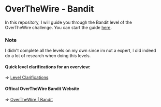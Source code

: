 # OverTheWire - Bandit

In this repository, I will guide you through the Bandit level of the OverTheWire challenge. You can start the guide [here](Level%200.md).

### Note 
I didn't complete all the levels on my own since im not a expert, I did indeed do a lot of research when doing this levels.

#### Quick level clarifications for an overview: 
 ⇒ [Level Clarifications](Quick%20Level%20Clarifications.md) 
 
#### Offical OverTheWire Bandit Website

 ⇒ [OverTheWire | Bandit](https://overthewire.org/wargames/bandit/)


